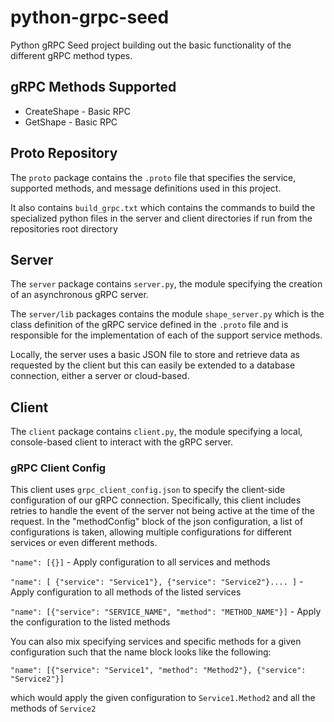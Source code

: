 # python-grpc-seed
Python gRPC Seed project building out the basic functionality of the different gRPC method types.

## gRPC Methods Supported
* CreateShape - Basic RPC
* GetShape - Basic RPC

## Proto Repository
The `proto` package contains the `.proto` file that specifies the service, supported methods,
and message definitions used in this project.

It also contains `build_grpc.txt` which contains the commands to build the specialized python files
in the server and client directories if run from the repositories root directory

## Server
The `server` package contains `server.py`, the module specifying the creation of an asynchronous
gRPC server.

The `server/lib` packages contains the module `shape_server.py` which is the class definition
of the gRPC service defined in the `.proto` file and is responsible for the implementation of each of
the support service methods.

Locally, the server uses a basic JSON file to store and retrieve data as requested by the client but
this can easily be extended to a database connection, either a server or cloud-based.

## Client
The `client` package contains `client.py`, the module specifying a local, console-based client to
interact with the gRPC server.

### gRPC Client Config
This client uses `grpc_client_config.json` to specify the client-side configuration of our gRPC
connection. Specifically, this client includes retries to handle the event of the server not
being active at the time of the request. In the "methodConfig" block of the json configuration, a
list of configurations is taken, allowing multiple configurations for different services or even
different methods. 

`"name": [{}]` - Apply configuration to all services and methods

`"name": [ {"service": "Service1"}, {"service": "Service2"}.... ]` - Apply configuration to all methods of the
listed services

`"name": [{"service": "SERVICE_NAME", "method": "METHOD_NAME"}]` - Apply the configuration to the listed methods

You can also mix specifying services and specific methods for a given configuration such that the name block looks
like the following:

`"name": [{"service": "Service1", "method": "Method2"}, {"service": "Service2"}]`

which would apply the given configuration to `Service1.Method2` and all the methods of `Service2`
